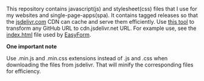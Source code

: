 This repository contains javascript(js) and stylesheet(css) files that I use for my websites and single-page-apps(spa).
It contains tagged releases so that the [jsdelivr.com](https://www.jsdelivr.com/?docs=gh) CDN can cache and serve them efficiently.
Use [this tool](https://www.jsdelivr.com/github) to transform any GitHub URL to cdn.jsdelivr.net URL.
For example use, see the [index.html](https://github.com/SomajitDey/EasyForm/blob/main/index.html) file used by [EasyForm](https://somajitdey.github.io/EasyForm/).

<strong>One important note</strong>

Use .min.js and .min.css extensions instead of .js and .css when downloading the files from jsdelivr. That will minify the corresponding files for efficiency.
